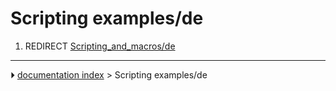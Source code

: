 # Scripting examples/de
1.  REDIRECT [Scripting_and_macros/de](Scripting_and_macros/de.md)



---
⏵ [documentation index](../README.md) > Scripting examples/de
